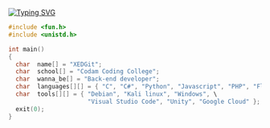 [![Typing SVG](https://readme-typing-svg.herokuapp.com?color=%23539BF5&size=40&center=true&multiline=true&width=900&lines=Hello+coders%2C+XEDGit+here+%F0%9F%96%96)](https://git.io/typing-svg)

```C
#include <fun.h>
#include <unistd.h>

int main()
{
  char  name[] = "XEDGit";
  char  school[] = "Codam Coding College";
  char  wanna_be[] = "Back-end developer";
  char  languages[][] = { "C", "C#", "Python", "Javascript", "PHP", "Flutter" };
  char  tools[][] = { "Debian", "Kali linux", "Windows", \
                      "Visual Studio Code", "Unity", "Google Cloud" };
  exit(0);
}
```
